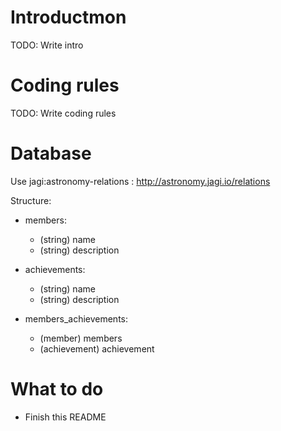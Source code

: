 # Introductmon

TODO: Write intro

# Coding rules

TODO: Write coding rules

# Database

Use jagi:astronomy-relations : http://astronomy.jagi.io/relations

Structure:

* members:
	* (string) name
	* (string) description

* achievements:
	* (string) name
	* (string) description

* members_achievements:
	* (member) members
	* (achievement) achievement

# What to do

* Finish this README
